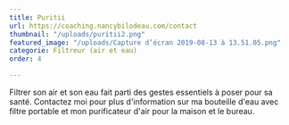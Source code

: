 ```yaml
---
title: Puritii
url: https://coaching.nancybilodeau.com/contact
thumbnail: "/uploads/puritii2.png"
featured_image: "/uploads/Capture d’écran 2019-08-13 à 13.51.05.png"
categorie: Filtreur (air et eau)
order: 4

---
```

Filtrer son air et son eau fait parti des gestes essentiels à poser pour sa santé. Contactez moi pour plus d'information sur ma bouteille d'eau avec filtre portable et mon purificateur d'air pour la maison et le bureau. 